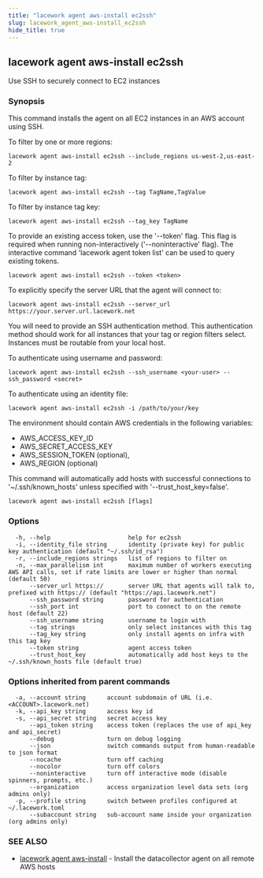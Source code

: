 ```yaml
---
title: "lacework agent aws-install ec2ssh"
slug: lacework_agent_aws-install_ec2ssh
hide_title: true
---
```


## lacework agent aws-install ec2ssh

Use SSH to securely connect to EC2 instances

### Synopsis

This command installs the agent on all EC2 instances in an AWS account
using SSH.

To filter by one or more regions:

    lacework agent aws-install ec2ssh --include_regions us-west-2,us-east-2

To filter by instance tag:

    lacework agent aws-install ec2ssh --tag TagName,TagValue

To filter by instance tag key:

    lacework agent aws-install ec2ssh --tag_key TagName

To provide an existing access token, use the '--token' flag. This flag is required
when running non-interactively ('--noninteractive' flag). The interactive command
'lacework agent token list' can be used to query existing tokens.

    lacework agent aws-install ec2ssh --token <token>

To explicitly specify the server URL that the agent will connect to:

    lacework agent aws-install ec2ssh --server_url https://your.server.url.lacework.net

You will need to provide an SSH authentication method. This authentication method
should work for all instances that your tag or region filters select. Instances must
be routable from your local host.

To authenticate using username and password:

    lacework agent aws-install ec2ssh --ssh_username <your-user> --ssh_password <secret>

To authenticate using an identity file:

    lacework agent aws-install ec2ssh -i /path/to/your/key

The environment should contain AWS credentials in the following variables:
- AWS_ACCESS_KEY_ID
- AWS_SECRET_ACCESS_KEY
- AWS_SESSION_TOKEN (optional),
- AWS_REGION (optional)

This command will automatically add hosts with successful connections to
'~/.ssh/known_hosts' unless specified with '--trust_host_key=false'.

```
lacework agent aws-install ec2ssh [flags]
```

### Options

```
  -h, --help                      help for ec2ssh
  -i, --identity_file string      identity (private key) for public key authentication (default "~/.ssh/id_rsa")
  -r, --include_regions strings   list of regions to filter on
  -n, --max_parallelism int       maximum number of workers executing AWS API calls, set if rate limits are lower or higher than normal (default 50)
      --server_url https://       server URL that agents will talk to, prefixed with https:// (default "https://api.lacework.net")
      --ssh_password string       password for authentication
      --ssh_port int              port to connect to on the remote host (default 22)
      --ssh_username string       username to login with
      --tag strings               only select instances with this tag
      --tag_key string            only install agents on infra with this tag key
      --token string              agent access token
      --trust_host_key            automatically add host keys to the ~/.ssh/known_hosts file (default true)
```

### Options inherited from parent commands

```
  -a, --account string      account subdomain of URL (i.e. <ACCOUNT>.lacework.net)
  -k, --api_key string      access key id
  -s, --api_secret string   secret access key
      --api_token string    access token (replaces the use of api_key and api_secret)
      --debug               turn on debug logging
      --json                switch commands output from human-readable to json format
      --nocache             turn off caching
      --nocolor             turn off colors
      --noninteractive      turn off interactive mode (disable spinners, prompts, etc.)
      --organization        access organization level data sets (org admins only)
  -p, --profile string      switch between profiles configured at ~/.lacework.toml
      --subaccount string   sub-account name inside your organization (org admins only)
```

### SEE ALSO

* [lacework agent aws-install](lacework_agent_aws-install.md)	 - Install the datacollector agent on all remote AWS hosts

